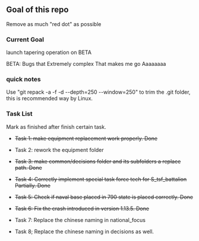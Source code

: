 ## Goal of this repo

Remove as much "red dot" as possible

### Current Goal ###

launch tapering operation on BETA

BETA: Bugs that Extremely complex That makes me go Aaaaaaaa

### quick notes ###

Use "git repack -a -f -d --depth=250 --window=250" to trim the .git folder, this is recommended way by Linux.

### Task List ###

Mark as finished after finish certain task.

- ~~Task 1: make equipment replacement work properly. Done~~

- Task 2: rework the equipment folder

- ~~Task 3: make common/decisions folder and its subfolders a replace path. Done~~

- ~~Task 4: Correctly implement special task force tech for S_tsf_battalion Partially. Done~~

- ~~Task 5: Check if naval base placed in 790 state is placed correctly. Done~~

- ~~Task 6: Fix the crash introduced in version 1.13.5. Done~~

- Task 7: Replace the chinese naming in national_focus

- Task 8; Replace the chinese naming in decisions as well.